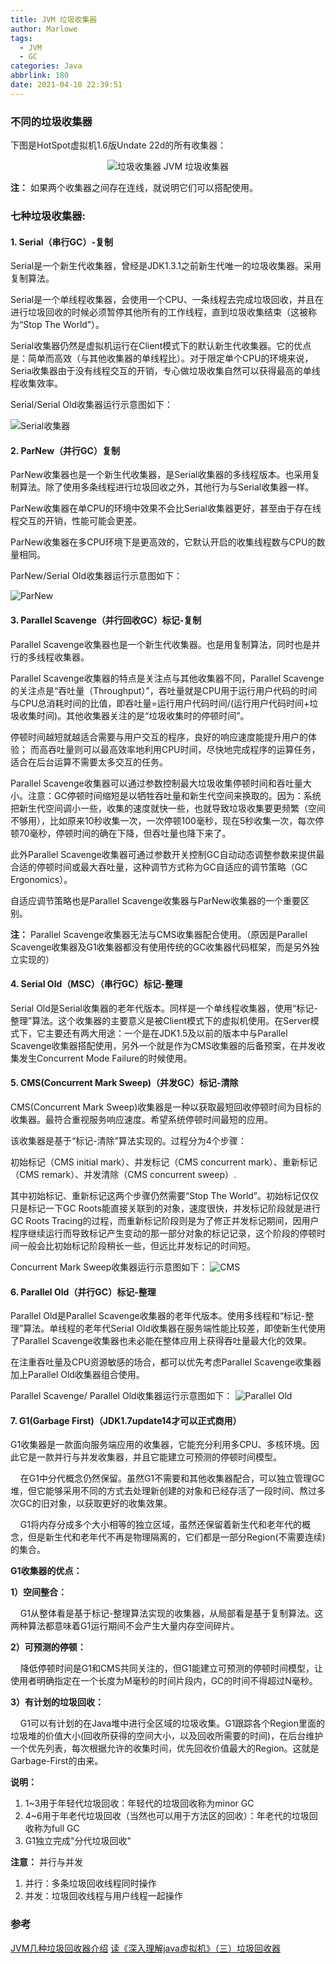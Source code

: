 ```yaml
---
title: JVM 垃圾收集器
author: Marlowe
tags:
  - JVM
  - GC
categories: Java
abbrlink: 180
date: 2021-04-10 22:39:51
---
```


<!--more-->


### 不同的垃圾收集器

下图是HotSpot虚拟机1.6版Undate 22d的所有收集器：
<center>

![垃圾收集器](https://img-blog.csdnimg.cn/20190102223741403.png?x-oss-process=image/watermark,type_ZmFuZ3poZW5naGVpdGk,shadow_10,text_aHR0cHM6Ly9ibG9nLmNzZG4ubmV0L3dlaXhpbl8zODU2OTQ5OQ==,size_16,color_FFFFFF,t_70)
JVM 垃圾收集器
</center>

**注：** 如果两个收集器之间存在连线，就说明它们可以搭配使用。


### 七种垃圾收集器:

#### 1. Serial（串行GC）-复制
Serial是一个新生代收集器，曾经是JDK1.3.1之前新生代唯一的垃圾收集器。采用复制算法。

Serial是一个单线程收集器，会使用一个CPU、一条线程去完成垃圾回收，并且在进行垃圾回收的时候必须暂停其他所有的工作线程，直到垃圾收集结束（这被称为“Stop The World”）。

Serial收集器仍然是虚拟机运行在Client模式下的默认新生代收集器。它的优点是：简单而高效（与其他收集器的单线程比）。对于限定单个CPU的环境来说，Seria收集器由于没有线程交互的开销，专心做垃圾收集自然可以获得最高的单线程收集效率。

Serial/Serial Old收集器运行示意图如下：

![Serial收集器](https://gitee.com/chenssy/blog-home/raw/master/image/series-images/javaCore/jvm/2019120001694_7.png)

#### 2. ParNew（并行GC）复制
ParNew收集器也是一个新生代收集器，是Serial收集器的多线程版本。也采用复制算法。除了使用多条线程进行垃圾回收之外，其他行为与Serial收集器一样。

ParNew收集器在单CPU的环境中效果不会比Serial收集器更好，甚至由于存在线程交互的开销，性能可能会更差。

ParNew收集器在多CPU环境下是更高效的，它默认开启的收集线程数与CPU的数量相同。

ParNew/Serial Old收集器运行示意图如下：

![ParNew](https://gitee.com/chenssy/blog-home/raw/master/image/series-images/javaCore/jvm/2019120001694_8.png)

#### 3. Parallel Scavenge（并行回收GC）标记-复制
Parallel Scavenge收集器也是一个新生代收集器。也是用复制算法，同时也是并行的多线程收集器。

Parallel Scavenge收集器的特点是关注点与其他收集器不同，Parallel Scavenge的关注点是“吞吐量（Throughput）”，吞吐量就是CPU用于运行用户代码的时间与CPU总消耗时间的比值，即吞吐量=运行用户代码时间/(运行用户代码时间+垃圾收集时间)。其他收集器关注的是“垃圾收集时的停顿时间”。

停顿时间越短就越适合需要与用户交互的程序，良好的响应速度能提升用户的体验； 而高吞吐量则可以最高效率地利用CPU时间，尽快地完成程序的运算任务，适合在后台运算不需要太多交互的任务。

Parallel Scavenge收集器可以通过参数控制最大垃圾收集停顿时间和吞吐量大小。注意：GC停顿时间缩短是以牺牲吞吐量和新生代空间来换取的。因为：系统把新生代空间调小一些，收集的速度就快一些，也就导致垃圾收集要更频繁（空间不够用），比如原来10秒收集一次，一次停顿100毫秒，现在5秒收集一次，每次停顿70毫秒，停顿时间的确在下降，但吞吐量也降下来了。

此外Parallel Scavenge收集器可通过参数开关控制GC自动动态调整参数来提供最合适的停顿时间或最大吞吐量，这种调节方式称为GC自适应的调节策略（GC Ergonomics）。

自适应调节策略也是Parallel Scavenge收集器与ParNew收集器的一个重要区别。

**注：** Parallel Scavenge收集器无法与CMS收集器配合使用。（原因是Parallel Scavenge收集器及G1收集器都没有使用传统的GC收集器代码框架，而是另外独立实现的）

#### 4. Serial Old（MSC）（串行GC）标记-整理

Serial Old是Serial收集器的老年代版本。同样是一个单线程收集器，使用“标记-整理”算法。这个收集器的主要意义是被Client模式下的虚拟机使用。在Server模式下，它主要还有两大用途：一个是在JDK1.5及以前的版本中与Parallel Scavenge收集器搭配使用，另外一个就是作为CMS收集器的后备预案，在并发收集发生Concurrent Mode Failure的时候使用。

#### 5. CMS(Concurrent Mark Sweep)（并发GC）标记-清除

CMS(Concurrent Mark Sweep)收集器是一种以获取最短回收停顿时间为目标的收集器。最符合重视服务响应速度。希望系统停顿时间最短的应用。

该收集器是基于“标记-清除”算法实现的。过程分为4个步骤：

初始标记（CMS initial mark）、并发标记（CMS concurrent mark）、重新标记（CMS remark）、并发清除（CMS concurrent sweep）.

其中初始标记、重新标记这两个步骤仍然需要“Stop The World”。初始标记仅仅只是标记一下GC Roots能直接关联到的对象，速度很快，并发标记阶段就是进行GC Roots Tracing的过程，而重新标记阶段则是为了修正并发标记期间，因用户程序继续运行而导致标记产生变动的那一部分对象的标记记录，这个阶段的停顿时间一般会比初始标记阶段稍长一些，但远比并发标记的时间短。

Concurrent Mark Sweep收集器运行示意图如下：
![CMS](https://gitee.com/chenssy/blog-home/raw/master/image/series-images/javaCore/jvm/2019120001694_10.png)
#### 6. Parallel Old（并行GC）标记-整理
Parallel Old是Parallel Scavenge收集器的老年代版本。使用多线程和“标记-整理”算法。单线程的老年代Serial Old收集器在服务端性能比较差，即使新生代使用了Parallel Scavenge收集器也未必能在整体应用上获得吞吐量最大化的效果。

在注重吞吐量及CPU资源敏感的场合，都可以优先考虑Parallel Scavenge收集器加上Parallel Old收集器组合使用。

Parallel Scavenge/ Parallel Old收集器运行示意图如下：
![Parallel Old](https://gitee.com/chenssy/blog-home/raw/master/image/series-images/javaCore/jvm/2019120001694_9.png)
#### 7. G1(Garbage First)（JDK1.7update14才可以正式商用）
G1收集器是一款面向服务端应用的收集器，它能充分利用多CPU、多核环境。因此它是一款并行与并发收集器，并且它能建立可预测的停顿时间模型。

    在G1中分代概念仍然保留。虽然G1不需要和其他收集器配合，可以独立管理GC堆，但它能够采用不同的方式去处理新创建的对象和已经存活了一段时间、熬过多次GC的旧对象，以获取更好的收集效果。

    G1将内存分成多个大小相等的独立区域，虽然还保留着新生代和老年代的概念，但是新生代和老年代不再是物理隔离的，它们都是一部分Region(不需要连续)的集合。

**G1收集器的优点：**

**1）空间整合：**

    G1从整体看是基于标记-整理算法实现的收集器，从局部看是基于复制算法。这两种算法都意味着G1运行期间不会产生大量内存空间碎片。

**2）可预测的停顿：**

    降低停顿时间是G1和CMS共同关注的，但G1能建立可预测的停顿时间模型，让使用者明确指定在一个长度为M毫秒的时间片段内，GC的时间不得超过N毫秒。

**3）有计划的垃圾回收：**

    G1可以有计划的在Java堆中进行全区域的垃圾收集。G1跟踪各个Region里面的垃圾堆的价值大小(回收所获得的空间大小，以及回收所需要的时间)，在后台维护一个优先列表，每次根据允许的收集时间，优先回收价值最大的Region。这就是Garbage-First的由来。


**说明：**
1. 1~3用于年轻代垃圾回收：年轻代的垃圾回收称为minor GC
2. 4~6用于年老代垃圾回收（当然也可以用于方法区的回收）：年老代的垃圾回收称为full GC
3. G1独立完成"分代垃圾回收"

**注意：** 并行与并发

1. 并行：多条垃圾回收线程同时操作
2. 并发：垃圾回收线程与用户线程一起操作



### 参考
[JVM几种垃圾回收器介绍](https://www.cnblogs.com/blythe/p/7488061.html)
[读《深入理解java虚拟机》（三）垃圾回收器](http://cmsblogs.com/?p=17120)